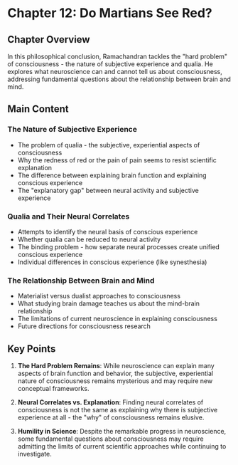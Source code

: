 # Chapter 12: Do Martians See Red?

## Chapter Overview
In this philosophical conclusion, Ramachandran tackles the "hard problem" of consciousness - the nature of subjective experience and qualia. He explores what neuroscience can and cannot tell us about consciousness, addressing fundamental questions about the relationship between brain and mind.

## Main Content

### The Nature of Subjective Experience
- The problem of qualia - the subjective, experiential aspects of consciousness
- Why the redness of red or the pain of pain seems to resist scientific explanation
- The difference between explaining brain function and explaining conscious experience
- The "explanatory gap" between neural activity and subjective experience

### Qualia and Their Neural Correlates
- Attempts to identify the neural basis of conscious experience
- Whether qualia can be reduced to neural activity
- The binding problem - how separate neural processes create unified conscious experience
- Individual differences in conscious experience (like synesthesia)

### The Relationship Between Brain and Mind
- Materialist versus dualist approaches to consciousness
- What studying brain damage teaches us about the mind-brain relationship
- The limitations of current neuroscience in explaining consciousness
- Future directions for consciousness research

## Key Points

1. **The Hard Problem Remains**: While neuroscience can explain many aspects of brain function and behavior, the subjective, experiential nature of consciousness remains mysterious and may require new conceptual frameworks.

2. **Neural Correlates vs. Explanation**: Finding neural correlates of consciousness is not the same as explaining why there is subjective experience at all - the "why" of consciousness remains elusive.

3. **Humility in Science**: Despite the remarkable progress in neuroscience, some fundamental questions about consciousness may require admitting the limits of current scientific approaches while continuing to investigate.
